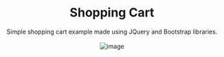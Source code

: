<center>
  
  # Shopping Cart
  
  Simple shopping cart example made using JQuery and Bootstrap libraries.
  <br><br>
  ![image](https://github.com/ByPikod/shopping-cart/assets/46069238/72c3dbff-862b-4dd8-b44d-cdfdbbcdf7cc)
  
</center>
